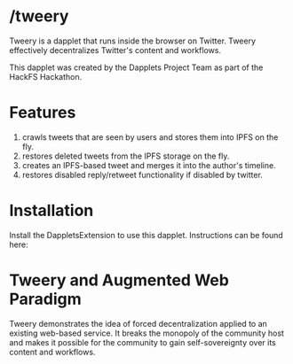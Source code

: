# /tweery

Tweery is a dapplet that runs inside the browser on Twitter. Tweery effectively decentralizes Twitter's content and workflows.

This dapplet was created by the Dapplets Project Team as part of the HackFS Hackathon.

# Features
1. crawls tweets that are seen by users and stores them into IPFS on the fly.
2. restores deleted tweets from the IPFS storage on the fly.
3. creates an IPFS-based tweet and merges it into the author's timeline.
4. restores disabled reply/retweet functionality if disabled by twitter.

# Installation
Install the DappletsExtension to use this dapplet. Instructions can be found here:

# Tweery and Augmented Web Paradigm
Tweery demonstrates the idea of forced decentralization applied to an existing web-based service.
It breaks the monopoly of the community host and makes it possible for the community to gain self-sovereignty over its content and workflows.
